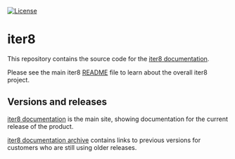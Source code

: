 [![License](https://img.shields.io/badge/License-Apache%202.0-blue.svg)](LICENSE)

# iter8

This repository contains the source code for the [iter8 documentation](https://iter8.tools/docs/).

Please see the main iter8 [README](https://github.com/iter8-tools/iter8) file to learn about the overall iter8 project. 

## Versions and releases

[iter8 documentation](https://iter8.tools/docs/) is the main site, showing documentation for the current release of the product.

[iter8 documentation archive](http://iter8.tools/docs/assets/documentation/more/releases.html) contains links to previous versions for customers who are still using older releases. 